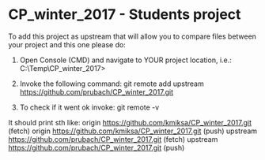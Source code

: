 # CP_winter_2017 - Students project

To add this project as upstream that will allow you to compare files between
your project and this one please do:

1. Open Console (CMD) and navigate to YOUR project location, i.e.:
C:\Temp\CP_winter_2017>

2. Invoke the following command:
git remote add upstream https://github.com/prubach/CP_winter_2017.git

3. To check if it went ok invoke:
git remote -v

It should print sth like:
origin  https://github.com/kmiksa/CP_winter_2017.git (fetch)
origin  https://github.com/kmiksa/CP_winter_2017.git (push)
upstream        https://github.com/prubach/CP_winter_2017.git (fetch)
upstream        https://github.com/prubach/CP_winter_2017.git (push)